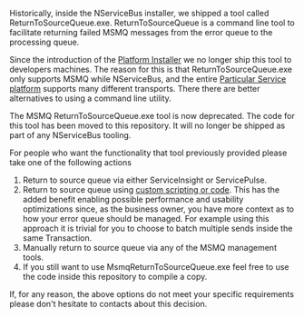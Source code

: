Historically, inside the NServiceBus installer, we shipped a tool called ReturnToSourceQueue.exe. ReturnToSourceQueue is a command line tool to facilitate returning failed MSMQ messages from the error queue to the processing queue. 

Since the introduction of the [Platform Installer](http://docs.particular.net/platform/installer/) we no longer ship this tool to developers machines. The reason for this is that ReturnToSourceQueue.exe only supports MSMQ while NServiceBus, and the entire [Particular Service platform](http://docs.particular.net/platform/) supports many different transports. There there are better alternatives to using a command line utility.

The MSMQ ReturnToSourceQueue.exe tool is now deprecated. The code for this tool has been moved to this repository. It will no longer be shipped as part of any NServiceBus tooling.

For people who want the functionality that tool previously provided please take one of the following actions

 1. Return to source queue via either ServiceInsight or ServicePulse. 
 2. Return to source queue using [custom scripting or code](http://docs.particular.net/nservicebus/msmq/operations-scripting). This has the added benefit enabling possible performance and usability optimizations since, as the business owner, you have more context as to how your error queue should be managed. For example using this approach it is trivial for you to choose to batch multiple sends inside the same Transaction.
 3. Manually return to source queue via any of the MSMQ management tools. 
 4. If you still want to use MsmqReturnToSourceQueue.exe feel free to use the code inside this repository to compile a copy.

If, for any reason, the above options do not meet your specific requirements please don't hesitate to contacts about this decision.